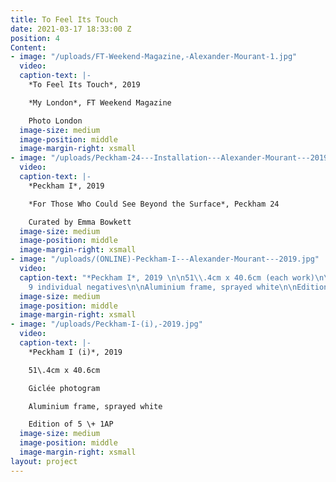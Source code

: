 ```yaml
---
title: To Feel Its Touch
date: 2021-03-17 18:33:00 Z
position: 4
Content:
- image: "/uploads/FT-Weekend-Magazine,-Alexander-Mourant-1.jpg"
  video: 
  caption-text: |-
    *To Feel Its Touch*, 2019

    *My London*, FT Weekend Magazine

    Photo London
  image-size: medium
  image-position: middle
  image-margin-right: xsmall
- image: "/uploads/Peckham-24---Installation---Alexander-Mourant---2019.jpg"
  video: 
  caption-text: |-
    *Peckham I*, 2019

    *For Those Who Could See Beyond the Surface*, Peckham 24

    Curated by Emma Bowkett
  image-size: medium
  image-position: middle
  image-margin-right: xsmall
- image: "/uploads/(ONLINE)-Peckham-I---Alexander-Mourant---2019.jpg"
  video: 
  caption-text: "*Peckham I*, 2019 \n\n51\\.4cm x 40.6cm (each work)\n\nGiclée photogram,
    9 individual negatives\n\nAluminium frame, sprayed white\n\nEdition of 5 \\+ 1AP"
  image-size: medium
  image-position: middle
  image-margin-right: xsmall
- image: "/uploads/Peckham-I-(i),-2019.jpg"
  video: 
  caption-text: |-
    *Peckham I (i)*, 2019

    51\.4cm x 40.6cm

    Giclée photogram

    Aluminium frame, sprayed white

    Edition of 5 \+ 1AP
  image-size: medium
  image-position: middle
  image-margin-right: xsmall
layout: project
---
```


